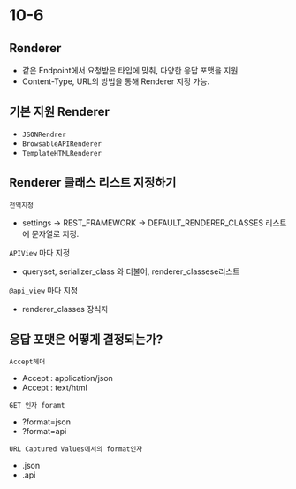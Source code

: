 # 10-6

## Renderer

- 같은 Endpoint에서 요청받은 타입에 맞춰, 다양한 응답 포맷을 지원
- Content-Type, URL의 방법을 통해 Renderer 지정 가능.

## 기본 지원 Renderer

- `JSONRendrer`
- `BrowsableAPIRenderer`
- `TemplateHTMLRenderer`

## Renderer 클래스 리스트 지정하기

`전역지정`

- settings -> REST_FRAMEWORK -> DEFAULT_RENDERER_CLASSES 리스트에 문자열로 지정. 

`APIView` 마다 지정

- queryset, serializer_class 와 더불어, renderer_classese리스트

`@api_view` 마다 지정

- renderer_classes 장식자


## 응답 포맷은 어떻게 결정되는가?

`Accept헤더`

- Accept : application/json
- Accept : text/html

`GET 인자 foramt `

- ?format=json
- ?format=api

`URL Captured Values에서의 format인자`

- .json
- .api